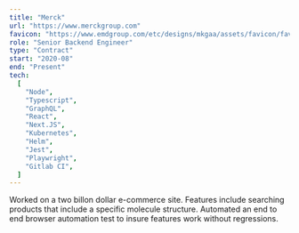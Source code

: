 ```yaml
---
title: "Merck"
url: "https://www.merckgroup.com"
favicon: "https://www.emdgroup.com/etc/designs/mkgaa/assets/favicon/favicon.ico"
role: "Senior Backend Engineer"
type: "Contract"
start: "2020-08"
end: "Present"
tech:
  [
    "Node",
    "Typescript",
    "GraphQL",
    "React",
    "Next.JS",
    "Kubernetes",
    "Helm",
    "Jest",
    "Playwright",
    "Gitlab CI",
  ]
---
```


Worked on a two billon dollar e-commerce site. Features include searching
products that include a specific molecule structure. Automated an end to end
browser automation test to insure features work without regressions.
